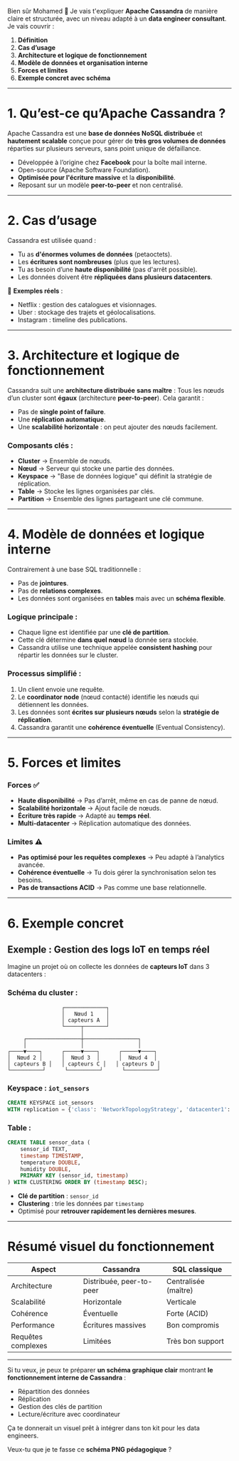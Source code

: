Bien sûr Mohamed 🙂 Je vais t'expliquer **Apache Cassandra** de manière claire et structurée, avec un niveau adapté à un **data engineer consultant**.
Je vais couvrir :

1. **Définition**
2. **Cas d’usage**
3. **Architecture et logique de fonctionnement**
4. **Modèle de données et organisation interne**
5. **Forces et limites**
6. **Exemple concret avec schéma**

---

# **1. Qu’est-ce qu’Apache Cassandra ?**

Apache Cassandra est une **base de données NoSQL distribuée** et **hautement scalable** conçue pour gérer de **très gros volumes de données** réparties sur plusieurs serveurs, sans point unique de défaillance.

* Développée à l’origine chez **Facebook** pour la boîte mail interne.
* Open-source (Apache Software Foundation).
* **Optimisée pour l'écriture massive** et la **disponibilité**.
* Reposant sur un modèle **peer-to-peer** et non centralisé.

---

# **2. Cas d’usage**

Cassandra est utilisée quand :

* Tu as **d'énormes volumes de données** (petaoctets).
* Les **écritures sont nombreuses** (plus que les lectures).
* Tu as besoin d’une **haute disponibilité** (pas d'arrêt possible).
* Les données doivent être **répliquées dans plusieurs datacenters**.

📌 **Exemples réels** :

* Netflix : gestion des catalogues et visionnages.
* Uber : stockage des trajets et géolocalisations.
* Instagram : timeline des publications.

---

# **3. Architecture et logique de fonctionnement**

Cassandra suit une **architecture distribuée** **sans maître** :
Tous les nœuds d’un cluster sont **égaux** (architecture **peer-to-peer**).
Cela garantit :

* Pas de **single point of failure**.
* Une **réplication automatique**.
* Une **scalabilité horizontale** : on peut ajouter des nœuds facilement.

### **Composants clés** :

* **Cluster** → Ensemble de nœuds.
* **Nœud** → Serveur qui stocke une partie des données.
* **Keyspace** → "Base de données logique" qui définit la stratégie de réplication.
* **Table** → Stocke les lignes organisées par clés.
* **Partition** → Ensemble des lignes partageant une clé commune.

---

# **4. Modèle de données et logique interne**

Contrairement à une base SQL traditionnelle :

* Pas de **jointures**.
* Pas de **relations complexes**.
* Les données sont organisées en **tables** mais avec un **schéma flexible**.

### **Logique principale :**

* Chaque ligne est identifiée par une **clé de partition**.
* Cette clé détermine **dans quel nœud** la donnée sera stockée.
* Cassandra utilise une technique appelée **consistent hashing** pour répartir les données sur le cluster.

### **Processus simplifié** :

1. Un client envoie une requête.
2. Le **coordinator node** (nœud contacté) identifie les nœuds qui détiennent les données.
3. Les données sont **écrites sur plusieurs nœuds** selon la **stratégie de réplication**.
4. Cassandra garantit une **cohérence éventuelle** (Eventual Consistency).

---

# **5. Forces et limites**

### **Forces** ✅

* **Haute disponibilité** → Pas d’arrêt, même en cas de panne de nœud.
* **Scalabilité horizontale** → Ajout facile de nœuds.
* **Écriture très rapide** → Adapté au **temps réel**.
* **Multi-datacenter** → Réplication automatique des données.

### **Limites** ⚠️

* **Pas optimisé pour les requêtes complexes** → Peu adapté à l’analytics avancée.
* **Cohérence éventuelle** → Tu dois gérer la synchronisation selon tes besoins.
* **Pas de transactions ACID** → Pas comme une base relationnelle.

---

# **6. Exemple concret**

## **Exemple : Gestion des logs IoT en temps réel**

Imagine un projet où on collecte les données de **capteurs IoT** dans 3 datacenters :

### **Schéma du cluster :**

```
                 ┌─────────────┐
                 │   Nœud 1    │
                 │ capteurs A  │
                 └─────┬───────┘
                       │
     ┌─────────────────┼─────────────────┐
     │                 │                 │
┌────▼────┐      ┌─────▼────┐      ┌─────▼────┐
│  Nœud 2 │      │  Nœud 3  │      │  Nœud 4  │
│ capteurs B │   │ capteurs C │   │ capteurs D │
└──────────┘      └──────────┘      └──────────┘
```

### **Keyspace :** `iot_sensors`

```sql
CREATE KEYSPACE iot_sensors
WITH replication = {'class': 'NetworkTopologyStrategy', 'datacenter1': 3, 'datacenter2': 2};
```

### **Table :**

```sql
CREATE TABLE sensor_data (
    sensor_id TEXT,
    timestamp TIMESTAMP,
    temperature DOUBLE,
    humidity DOUBLE,
    PRIMARY KEY (sensor_id, timestamp)
) WITH CLUSTERING ORDER BY (timestamp DESC);
```

* **Clé de partition** : `sensor_id`
* **Clustering** : trie les données par `timestamp`
* Optimisé pour **retrouver rapidement les dernières mesures**.

---

# **Résumé visuel du fonctionnement**

| **Aspect**         | **Cassandra**            | **SQL classique**    |
| ------------------ | ------------------------ | -------------------- |
| Architecture       | Distribuée, peer-to-peer | Centralisée (maître) |
| Scalabilité        | Horizontale              | Verticale            |
| Cohérence          | Éventuelle               | Forte (ACID)         |
| Performance        | Écritures massives       | Bon compromis        |
| Requêtes complexes | Limitées                 | Très bon support     |

---

Si tu veux, je peux te préparer **un schéma graphique clair** montrant **le fonctionnement interne de Cassandra** :

* Répartition des données
* Réplication
* Gestion des clés de partition
* Lecture/écriture avec coordinateur

Ça te donnerait un visuel prêt à intégrer dans ton kit pour les data engineers.

Veux-tu que je te fasse ce **schéma PNG pédagogique** ?
